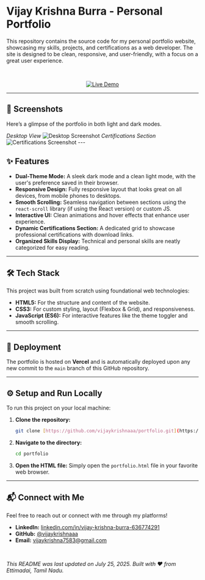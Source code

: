 # Vijay Krishna Burra - Personal Portfolio

This repository contains the source code for my personal portfolio website, showcasing my skills, projects, and certifications as a web developer. The site is designed to be clean, responsive, and user-friendly, with a focus on a great user experience.

<br>

<p align="center">
  <a href="https://portfolio-vijaykrishnaaa.vercel.app/"> <img src="https://img.shields.io/badge/Live-Demo-2ea44f?style=for-the-badge" alt="Live Demo">
  </a>
</p>

---

## 📸 Screenshots

Here’s a glimpse of the portfolio in both light and dark modes.

*Desktop View*
![Desktop Screenshot](https://i.imgur.com/k2v0n4W.png) *Certifications Section*
![Certifications Screenshot](https://i.imgur.com/g8e1y5f.png) ---

## ✨ Features

- **Dual-Theme Mode:** A sleek dark mode and a clean light mode, with the user's preference saved in their browser.
- **Responsive Design:** Fully responsive layout that looks great on all devices, from mobile phones to desktops.
- **Smooth Scrolling:** Seamless navigation between sections using the `react-scroll` library (if using the React version) or custom JS.
- **Interactive UI:** Clean animations and hover effects that enhance user experience.
- **Dynamic Certifications Section:** A dedicated grid to showcase professional certifications with download links.
- **Organized Skills Display:** Technical and personal skills are neatly categorized for easy reading.

---

## 🛠️ Tech Stack

This project was built from scratch using foundational web technologies:

- **HTML5:** For the structure and content of the website.
- **CSS3:** For custom styling, layout (Flexbox & Grid), and responsiveness.
- **JavaScript (ES6):** For interactive features like the theme toggler and smooth scrolling.

---

## 🚀 Deployment

The portfolio is hosted on **Vercel** and is automatically deployed upon any new commit to the `main` branch of this GitHub repository.

---

## ⚙️ Setup and Run Locally

To run this project on your local machine:

1.  **Clone the repository:**
    ```bash
    git clone [https://github.com/vijaykrishnaaa/portfolio.git](https://github.com/vijaykrishnaaa/portfolio.git)
    ```
2.  **Navigate to the directory:**
    ```bash
    cd portfolio
    ```
3.  **Open the HTML file:**
    Simply open the `portfolio.html` file in your favorite web browser.

---

## 📬 Connect with Me

Feel free to reach out or connect with me through my platforms!

- **LinkedIn:** [linkedin.com/in/vijay-krishna-burra-636774291](https://linkedin.com/in/vijay-krishna-burra-636774291)
- **GitHub:** [@vijaykrishnaaa](https://github.com/vijaykrishnaaa)
- **Email:** [vijaykrishna7583@gmail.com](mailto:vijaykrishna7583@gmail.com)

<br>

*This README was last updated on July 25, 2025.*
*Built with ❤️ from Ettimadai, Tamil Nadu.*

